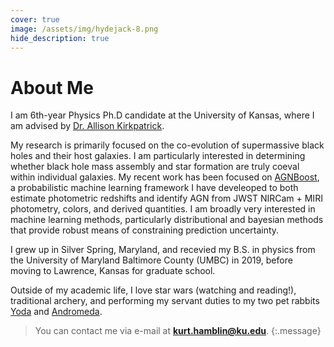 ```yaml
---
cover: true
image: /assets/img/hydejack-8.png
hide_description: true
---
```

# About Me
I am 6th-year Physics Ph.D candidate at the University of Kansas, where I am advised by [Dr. Allison Kirkpatrick](https://kirkpatrick.ku.edu/).

My research is primarily focused on the co-evolution of supermassive black holes and their host galaxies. I am particularly interested in determining whether black hole mass assembly and star formation are truly coeval within individual galaxies. My recent work has been focused on [AGNBoost](https://github.com/hamblin-ku/AGNBoost), a probabilistic machine learning framework I have develeoped to both estimate photometric redshifts and identify AGN from JWST NIRCam + MIRI photometry, colors, and derived quantities. I am broadly very interested in machine learning methods, particularly distributional and bayesian methods that provide robust means of constraining prediction uncertainty. 

I grew up in Silver Spring, Maryland, and recevied my B.S. in physics from the University of Maryland Baltimore County (UMBC) in 2019, before moving to Lawrence, Kansas for graduate school. 

Outside of my academic life, I love star wars (watching and reading!), traditional archery, and performing my servant duties to my two pet rabbits [Yoda](/assets/img/yoda.png) and [Andromeda](/assets/img/Andromeda.png).


>You can contact me via e-mail at **kurt.hamblin@ku.edu**.
{:.message}
